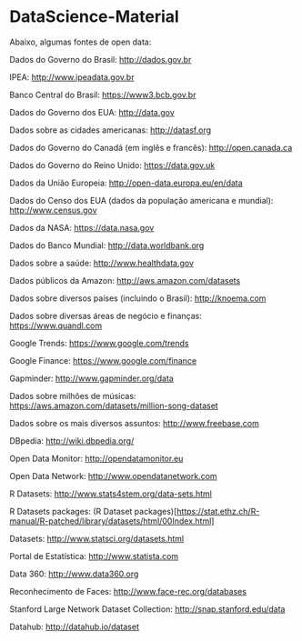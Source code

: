 # DataScience-Material



Abaixo, algumas fontes de open data:

Dados do Governo do Brasil: http://dados.gov.br

IPEA: http://www.ipeadata.gov.br

Banco Central do Brasil: https://www3.bcb.gov.br

Dados do Governo dos EUA: http://data.gov

Dados sobre as cidades americanas: http://datasf.org

Dados do Governo do Canadá (em inglês e francês): http://open.canada.ca

Dados do Governo do Reino Unido: https://data.gov.uk

Dados da União Europeia: http://open-data.europa.eu/en/data

Dados do Censo dos EUA (dados da população americana e mundial): http://www.census.gov

Dados da NASA: https://data.nasa.gov

Dados do Banco Mundial: http://data.worldbank.org

Dados sobre a saúde: http://www.healthdata.gov

Dados públicos da Amazon: http://aws.amazon.com/datasets

Dados sobre diversos países (incluindo o Brasil): http://knoema.com

Dados sobre diversas áreas de negócio e finanças: https://www.quandl.com

Google Trends: https://www.google.com/trends

Google Finance: https://www.google.com/finance

Gapminder: http://www.gapminder.org/data

Dados sobre milhões de músicas: https://aws.amazon.com/datasets/million-song-dataset

Dados sobre os mais diversos assuntos: http://www.freebase.com

DBpedia: http://wiki.dbpedia.org/

Open Data Monitor: http://opendatamonitor.eu

Open Data Network: http://www.opendatanetwork.com

R Datasets: http://www.stats4stem.org/data-sets.html

R Datasets packages: (R Dataset packages)[https://stat.ethz.ch/R-manual/R-patched/library/datasets/html/00Index.html]

Datasets: http://www.statsci.org/datasets.html

Portal de Estatística: http://www.statista.com

Data 360: http://www.data360.org

Reconhecimento de Faces: http://www.face-rec.org/databases

Stanford Large Network Dataset Collection: http://snap.stanford.edu/data

Datahub: http://datahub.io/dataset
